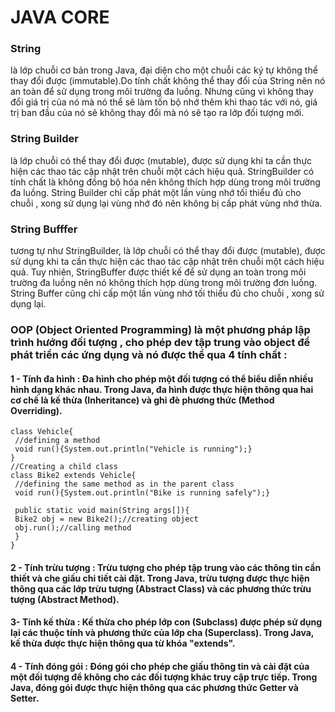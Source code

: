 # JAVA CORE

### String
là lớp chuỗi cơ bản trong Java, đại diện cho một chuỗi các ký tự không thể thay đổi được (immutable).Do tính chất không thể thay đổi của String 
nên nó an toàn để sử dụng trong môi trường đa luồng. Nhưng cũng vì không thay đổi giá trị của nó mà nó thể sẽ làm tốn bộ nhớ thêm khi thao tác với nó,
giá trị ban đầu của nó sẽ không thay đổi mà nó sẽ tạo ra lớp đối tượng mới.

### String Builder
là lớp chuỗi có thể thay đổi được (mutable), được sử dụng khi ta cần thực hiện các thao tác cập nhật trên chuỗi một cách hiệu quả. StringBuilder có tính chất là không đồng bộ hóa nên không thích hợp dùng trong môi trường đa luồng. String Builder chỉ cấp phát một lần vùng nhớ tối thiểu đủ cho chuỗi , xong sử dụng lại vùng nhớ đó nên không bị cấp phát vùng nhớ thừa.

### String Bufffer
tương tự như StringBuilder, là lớp chuỗi có thể thay đổi được (mutable), được sử dụng khi ta cần thực hiện các thao tác cập nhật trên chuỗi một cách hiệu quả. Tuy nhiên, StringBuffer được thiết kế để sử dụng an toàn trong môi trường đa luồng nên 
nó không thích hợp dùng trong môi trường đơn luồng. String Buffer cũng chỉ cấp một lần vùng nhớ tối thiểu đủ cho chuỗi , xong sử dụng lại.

### OOP (Object Oriented Programming) là một phương pháp lập trình hướng đối tượng , cho phép dev tập trung vào object để phát triển các ứng dụng và nó được thể qua 4 tính chất :

#### 1 - Tính đa hình : Đa hình cho phép một đối tượng có thể biểu diễn nhiều hình dạng khác nhau. Trong Java, đa hình được thực hiện thông qua hai cơ chế là kế thừa (Inheritance) và ghi đè phương thức (Method Overriding).

 ```
 class Vehicle{  
  //defining a method  
  void run(){System.out.println("Vehicle is running");}  
}  
//Creating a child class  
class Bike2 extends Vehicle{  
  //defining the same method as in the parent class  
  void run(){System.out.println("Bike is running safely");}  
  
  public static void main(String args[]){  
  Bike2 obj = new Bike2();//creating object  
  obj.run();//calling method  
  }  
}  
 ```

#### 2 - Tính trừu tượng : Trừu tượng cho phép tập trung vào các thông tin cần thiết và che giấu chi tiết cài đặt. Trong Java, trừu tượng được thực hiện thông qua các lớp trừu tượng (Abstract Class) và các phương thức trừu tượng (Abstract Method).

#### 3- Tính kế thừa : Kế thừa cho phép lớp con (Subclass) được phép sử dụng lại các thuộc tính và phương thức của lớp cha (Superclass). Trong Java, kế thừa được thực hiện thông qua từ khóa "extends".

#### 4 - Tính đóng gói : Đóng gói cho phép che giấu thông tin và cài đặt của một đối tượng để không cho các đối tượng khác truy cập trực tiếp. Trong Java, đóng gói được thực hiện thông qua các phương thức Getter và Setter.
